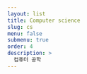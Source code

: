 ```yaml
---
layout: list
title: Computer science
slug: cs
menu: false
submenu: true
order: 4
description: >
  컴퓨터 공학
---
```

